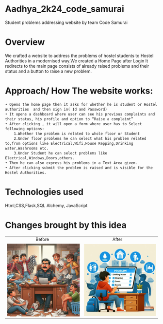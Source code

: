 # Aadhya_2k24_code_samurai
Student problems addressing website by team Code Samurai
# Overview
We crafted a website to address the problems of hostel students to Hostel Authorities in a modernised way.We created a Home Page after Login It redirects to the main page consists of already raised problems and their status and a button to raise a new problem.
# Approach/ How The website works:
    • Opens the home page then it asks for whether he is student or Hostel authorities  and then sign in( Id and Password)
    • It opens a dashboard where user can see his previous complaints and their status, his profile and option to “Raise a complaint”
    • After clicking , it will open a form where user has to Select following options:
        1.Whether the problem is related to whole floor or Student
        2.Under floor problems he can select what his problem related to,from options like Electrical,Wifi,House Kepping,Drinking water,Washrooms etc.
        3.Under Student he can select problems like Electrical,Windows,Doors,others.
    • Then he can also express his problems in a Text Area given.
    • After clicking submit the problem is raised and is visible for the Hostel Authorities.
# Technologies used
Html,CSS,Flask,SQL Alchemy, JavaScript
# Changes brought by this idea
<center>
<table>
<tr>
<td>
&nbsp &nbsp &nbsp &nbsp &nbsp&nbsp &nbsp &nbsp &nbsp &nbsp &nbsp &nbsp &nbsp Before
</td>
<td>
&nbsp &nbsp &nbsp &nbsp &nbsp&nbsp &nbsp &nbsp &nbsp &nbsp &nbsp &nbsp &nbsp  After
</td>
</tr>
<tr>
<td>
<img src = "./images/before.png" width = 300px>
</td>
<td>
<img src = "./images/After.png" width = 300px>
</td>
</tr>
</table>
</center>
